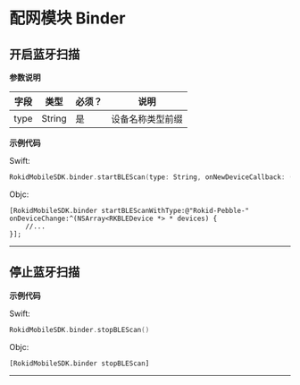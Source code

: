 # 配网模块 Binder
## 开启蓝牙扫描

**参数说明**

| 字段    | 类型   | 必须？| 说明 |
| ------ | ----- | ----- | ----- |
| type | String | 是 | 设备名称类型前缀 |

**示例代码**

Swift:

```swift
RokidMobileSDK.binder.startBLEScan(type: String, onNewDeviceCallback: (BTDevice)->Void) ->RKError?
```

Objc:

```objc
[RokidMobileSDK.binder startBLEScanWithType:@"Rokid-Pebble-" onDeviceChange:^(NSArray<RKBLEDevice *> * devices) {
    //...
}];
```

---

## 停止蓝牙扫描

**示例代码**

Swift:

```swift
RokidMobileSDK.binder.stopBLEScan()
```

Objc:

```objc
[RokidMobileSDK.binder stopBLEScan]
```

---

